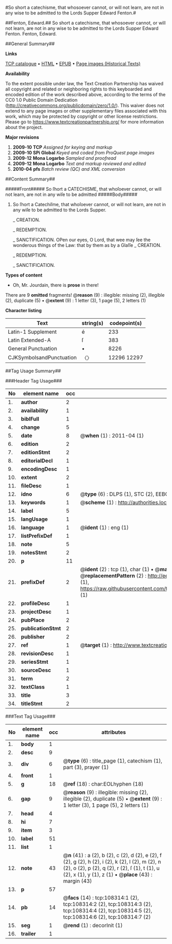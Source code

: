 #So short a catechisme, that whosoever cannot, or will not learn, are not in any wise to be admitted to the Lords Supper Edward Fenton.#

##Fenton, Edward.##
So short a catechisme, that whosoever cannot, or will not learn, are not in any wise to be admitted to the Lords Supper Edward Fenton.
Fenton, Edward.

##General Summary##

**Links**

[TCP catalogue](http://www.ota.ox.ac.uk/tcp/)  • 
[HTML](http://tei.it.ox.ac.uk/tcp/Texts-HTML/free/A41/A41149.html)  • 
[EPUB](http://tei.it.ox.ac.uk/tcp/Texts-EPUB/free/A41/A41149.epub) • 
[Page images (Historical Texts)](https://historicaltexts.jisc.ac.uk/eebo-18777271e)

**Availability**

To the extent possible under law, the Text Creation Partnership has waived all copyright and related or neighboring rights to this keyboarded and encoded edition of the work described above, according to the terms of the CC0 1.0 Public Domain Dedication (http://creativecommons.org/publicdomain/zero/1.0/). This waiver does not extend to any page images or other supplementary files associated with this work, which may be protected by copyright or other license restrictions. Please go to https://www.textcreationpartnership.org/ for more information about the project.

**Major revisions**

1. __2009-10__ __TCP__ *Assigned for keying and markup*
1. __2009-10__ __SPi Global__ *Keyed and coded from ProQuest page images*
1. __2009-12__ __Mona Logarbo__ *Sampled and proofread*
1. __2009-12__ __Mona Logarbo__ *Text and markup reviewed and edited*
1. __2010-04__ __pfs__ *Batch review (QC) and XML conversion*

##Content Summary##

#####Front#####
So ſhort a CATECHISME, that whoſoever cannot, or will not learn, are not in any wiſe to be admitted 
#####Body#####

1. So ſhort a Catechiſme, that whoſoever cannot, or will not learn, are not in any wiſe to be admitted to the Lords Supper.

    _ CREATION.

    _ REDEMPTION.

    _ SANCTIFICATION.
OPen our eyes, O Lord, that wee may ſee the wonderous things of the Law: that by them as by a Glaſſe
    _ CREATION.

    _ REDEMPTION.

    _ SANCTIFICATION.

**Types of content**

  * Oh, Mr. Jourdain, there is **prose** in there!

There are 9 **omitted** fragments! 
 @__reason__ (9) : illegible: missing (2), illegible (2), duplicate (5)  •  @__extent__ (9) : 1 letter (3), 1 page (5), 2 letters (1)

**Character listing**


|Text|string(s)|codepoint(s)|
|---|---|---|
|Latin-1 Supplement|é|233|
|Latin Extended-A|ſ|383|
|General Punctuation|•|8226|
|CJKSymbolsandPunctuation|〈〉|12296 12297|

##Tag Usage Summary##

###Header Tag Usage###

|No|element name|occ|attributes|
|---|---|---|---|
|1.|__author__|2||
|2.|__availability__|1||
|3.|__biblFull__|1||
|4.|__change__|5||
|5.|__date__|8| @__when__ (1) : 2011-04 (1)|
|6.|__edition__|2||
|7.|__editionStmt__|2||
|8.|__editorialDecl__|1||
|9.|__encodingDesc__|1||
|10.|__extent__|2||
|11.|__fileDesc__|1||
|12.|__idno__|6| @__type__ (6) : DLPS (1), STC (2), EEBO-CITATION (1), OCLC (1), VID (1)|
|13.|__keywords__|1| @__scheme__ (1) : http://authorities.loc.gov/ (1)|
|14.|__label__|5||
|15.|__langUsage__|1||
|16.|__language__|1| @__ident__ (1) : eng (1)|
|17.|__listPrefixDef__|1||
|18.|__note__|5||
|19.|__notesStmt__|2||
|20.|__p__|11||
|21.|__prefixDef__|2| @__ident__ (2) : tcp (1), char (1)  •  @__matchPattern__ (2) : ([0-9\-]+):([0-9IVX]+) (1), (.+) (1)  •  @__replacementPattern__ (2) : http://eebo.chadwyck.com/downloadtiff?vid=$1&page=$2 (1), https://raw.githubusercontent.com/textcreationpartnership/Texts/master/tcpchars.xml#$1 (1)|
|22.|__profileDesc__|1||
|23.|__projectDesc__|1||
|24.|__pubPlace__|2||
|25.|__publicationStmt__|2||
|26.|__publisher__|2||
|27.|__ref__|1| @__target__ (1) : http://www.textcreationpartnership.org/docs/. (1)|
|28.|__revisionDesc__|1||
|29.|__seriesStmt__|1||
|30.|__sourceDesc__|1||
|31.|__term__|2||
|32.|__textClass__|1||
|33.|__title__|3||
|34.|__titleStmt__|2||


###Text Tag Usage###

|No|element name|occ|attributes|
|---|---|---|---|
|1.|__body__|1||
|2.|__desc__|9||
|3.|__div__|6| @__type__ (6) : title_page (1), catechism (1), part (3), prayer (1)|
|4.|__front__|1||
|5.|__g__|18| @__ref__ (18) : char:EOLhyphen (18)|
|6.|__gap__|9| @__reason__ (9) : illegible: missing (2), illegible (2), duplicate (5)  •  @__extent__ (9) : 1 letter (3), 1 page (5), 2 letters (1)|
|7.|__head__|4||
|8.|__hi__|7||
|9.|__item__|3||
|10.|__label__|51||
|11.|__list__|1||
|12.|__note__|43| @__n__ (41) : a (2), b (2), c (2), d (2), e (2), f (2), g (2), h (2), i (2), k (2), l (2), m (2), n (2), o (2), p (2), q (2), r (2), ſ (1), t (1), u (2), x (1), y (1), z (1)  •  @__place__ (43) : margin (43)|
|13.|__p__|57||
|14.|__pb__|14| @__facs__ (14) : tcp:108314:1 (2), tcp:108314:2 (2), tcp:108314:3 (2), tcp:108314:4 (2), tcp:108314:5 (2), tcp:108314:6 (2), tcp:108314:7 (2)|
|15.|__seg__|1| @__rend__ (1) : decorInit (1)|
|16.|__trailer__|1||
